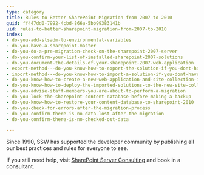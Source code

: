 ```yaml
---
type: category
title: Rules to Better SharePoint Migration from 2007 to 2010
guid: ff447dd0-7992-4cbd-866a-5bb99383141b
uid: rules-to-better-sharepoint-migration-from-2007-to-2010
index:
- do-you-add-stsadm-to-environmental-variables
- do-you-have-a-sharepoint-master
- do-you-do-a-pre-migration-check-on-the-sharepoint-2007-server
- do-you-confirm-your-list-of-installed-sharepoint-2007-solutions
- do-you-document-the-details-of-your-sharepoint-2007-web-application
- export-method---do-you-know-how-to-export-the-solution-if-you-dont-have-the-original-installer-or-source-code-optional
- import-method---do-you-know-how-to-import-a-solution-if-you-dont-have-the-original-installer-optional
- do-you-know-how-to-create-a-new-web-application-and-site-collection-in-sharepoint-2010
- do-you-know-how-to-deploy-the-imported-solutions-to-the-new-site-collection
- do-you-advise-staff-members-you-are-about-to-perform-a-migration
- do-you-lock-the-sharepoint-content-database-before-making-a-backup
- do-you-know-how-to-restore-your-content-database-to-sharepoint-2010
- do-you-check-for-errors-after-the-migration-process
- do-you-confirm-there-is-no-data-lost-after-the-migration
- do-you-confirm-there-is-no-checked-out-data

---
```

<p>​Since 1990, SSW has supported the developer community by publishing all our best practices and rules for everyone to see.&#160;​</p><p>If you still need help, visit&#160;<a href="http&#58;//www.ssw.com.au/ssw/Consulting/SharePoint.aspx">SharePoint Server ​Consulting​</a>&#160;and book in a consultant.</p>


